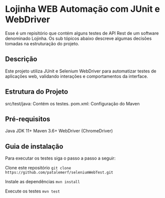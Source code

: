 # Lojinha WEB Automação com JUnit e WebDriver
Esse é um repisitório que contém alguns testes de API Rest de um software denominado Lojinha. Os sub tópicos abaixo descreve algumas decisões tomadas na estruturação do projeto.

## Descrição
Este projeto utiliza JUnit e Selenium WebDriver para automatizar testes de aplicações web, validando interações e comportamentos da interface.

## Estrutura do Projeto
src/test/java: Contém os testes.
pom.xml: Configuração do Maven

## Pré-requisitos
Java JDK 11+
Maven 3.6+
WebDriver (ChromeDriver)

## Guia de instalação
Para executar os testes siga o passo a passo a seguir:

Clone este repositório
`git clone https://github.com/patalemerf/seleniumWebTest.git`

Instale as dependências
`mvn install`

Execute os testes
`mvn test`